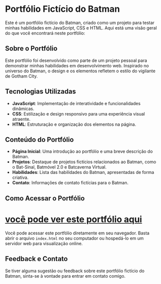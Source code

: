 # Portfólio Fictício do Batman

Este é um portfólio fictício do Batman, criado como um projeto para testar minhas habilidades em JavaScript, CSS e HTML. Aqui está uma visão geral do que você encontrará neste portfólio:

## Sobre o Portfólio

Este portfólio foi desenvolvido como parte de um projeto pessoal para demonstrar minhas habilidades em desenvolvimento web. Inspirado no universo do Batman, o design e os elementos refletem o estilo do vigilante de Gotham City.

## Tecnologias Utilizadas

- **JavaScript**: Implementação de interatividade e funcionalidades dinâmicas.
- **CSS**: Estilização e design responsivo para uma experiência visual atraente.
- **HTML**: Estruturação e organização dos elementos na página.

## Conteúdo do Portfólio

- **Página Inicial**: Uma introdução ao portfólio e uma breve descrição do Batman.
- **Projetos**: Destaque de projetos fictícios relacionados ao Batman, como o Bat-Sinal, Batmóvel 2.0 e Batcaverna Virtual.
- **Habilidades**: Lista das habilidades do Batman, apresentadas de forma criativa.
- **Contato**: Informações de contato fictícias para o Batman.

## Como Acessar o Portfólio

 # [você pode ver este portfólio aqui](https://portifolio-ficticio-batman.vercel.app/)

Você pode acessar este portfólio diretamente em seu navegador. Basta abrir o arquivo `index.html` no seu computador ou hospedá-lo em um servidor web para visualização online.

## Feedback e Contato

Se tiver alguma sugestão ou feedback sobre este portfólio fictício do Batman, sinta-se à vontade para entrar em contato comigo.



